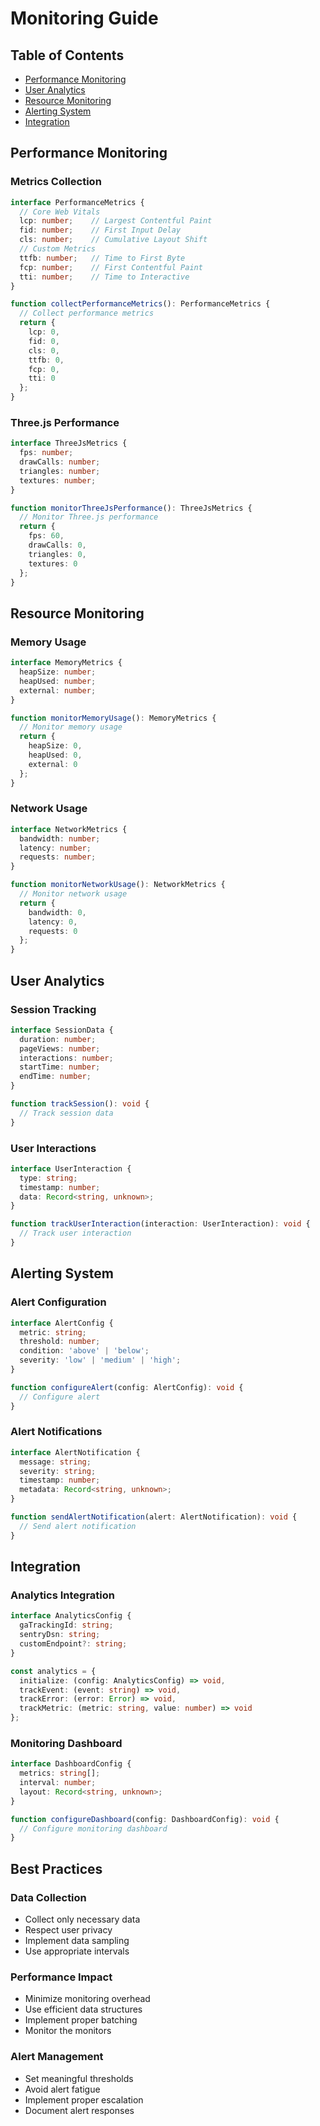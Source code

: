 # Monitoring Guide

## Table of Contents
- [Performance Monitoring](#performance-monitoring)
- [User Analytics](#user-analytics)
- [Resource Monitoring](#resource-monitoring)
- [Alerting System](#alerting-system)
- [Integration](#integration)

## Performance Monitoring

### Metrics Collection
```typescript
interface PerformanceMetrics {
  // Core Web Vitals
  lcp: number;    // Largest Contentful Paint
  fid: number;    // First Input Delay
  cls: number;    // Cumulative Layout Shift
  // Custom Metrics
  ttfb: number;   // Time to First Byte
  fcp: number;    // First Contentful Paint
  tti: number;    // Time to Interactive
}

function collectPerformanceMetrics(): PerformanceMetrics {
  // Collect performance metrics
  return {
    lcp: 0,
    fid: 0,
    cls: 0,
    ttfb: 0,
    fcp: 0,
    tti: 0
  };
}
```

### Three.js Performance
```typescript
interface ThreeJsMetrics {
  fps: number;
  drawCalls: number;
  triangles: number;
  textures: number;
}

function monitorThreeJsPerformance(): ThreeJsMetrics {
  // Monitor Three.js performance
  return {
    fps: 60,
    drawCalls: 0,
    triangles: 0,
    textures: 0
  };
}
```

## Resource Monitoring

### Memory Usage
```typescript
interface MemoryMetrics {
  heapSize: number;
  heapUsed: number;
  external: number;
}

function monitorMemoryUsage(): MemoryMetrics {
  // Monitor memory usage
  return {
    heapSize: 0,
    heapUsed: 0,
    external: 0
  };
}
```

### Network Usage
```typescript
interface NetworkMetrics {
  bandwidth: number;
  latency: number;
  requests: number;
}

function monitorNetworkUsage(): NetworkMetrics {
  // Monitor network usage
  return {
    bandwidth: 0,
    latency: 0,
    requests: 0
  };
}
```

## User Analytics

### Session Tracking
```typescript
interface SessionData {
  duration: number;
  pageViews: number;
  interactions: number;
  startTime: number;
  endTime: number;
}

function trackSession(): void {
  // Track session data
}
```

### User Interactions
```typescript
interface UserInteraction {
  type: string;
  timestamp: number;
  data: Record<string, unknown>;
}

function trackUserInteraction(interaction: UserInteraction): void {
  // Track user interaction
}
```

## Alerting System

### Alert Configuration
```typescript
interface AlertConfig {
  metric: string;
  threshold: number;
  condition: 'above' | 'below';
  severity: 'low' | 'medium' | 'high';
}

function configureAlert(config: AlertConfig): void {
  // Configure alert
}
```

### Alert Notifications
```typescript
interface AlertNotification {
  message: string;
  severity: string;
  timestamp: number;
  metadata: Record<string, unknown>;
}

function sendAlertNotification(alert: AlertNotification): void {
  // Send alert notification
}
```

## Integration

### Analytics Integration
```typescript
interface AnalyticsConfig {
  gaTrackingId: string;
  sentryDsn: string;
  customEndpoint?: string;
}

const analytics = {
  initialize: (config: AnalyticsConfig) => void,
  trackEvent: (event: string) => void,
  trackError: (error: Error) => void,
  trackMetric: (metric: string, value: number) => void
};
```

### Monitoring Dashboard
```typescript
interface DashboardConfig {
  metrics: string[];
  interval: number;
  layout: Record<string, unknown>;
}

function configureDashboard(config: DashboardConfig): void {
  // Configure monitoring dashboard
}
```

## Best Practices

### Data Collection
- Collect only necessary data
- Respect user privacy
- Implement data sampling
- Use appropriate intervals

### Performance Impact
- Minimize monitoring overhead
- Use efficient data structures
- Implement proper batching
- Monitor the monitors

### Alert Management
- Set meaningful thresholds
- Avoid alert fatigue
- Implement proper escalation
- Document alert responses
